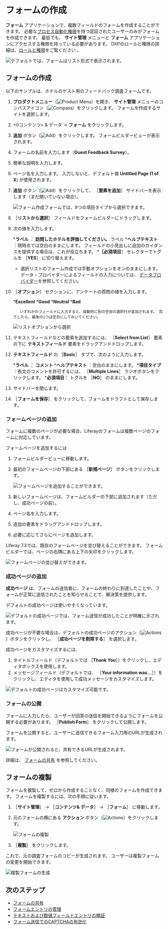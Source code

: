 # フォームの作成

**フォーム** アプリケーションで、複数フィールドのフォームを作成することができます。 必要な[プロセス自動化権限](./forms-permissions-reference.md)を持つ認証されたユーザーのみがフォームを作成できます。 最低でも、 **サイト管理** メニューと **フォーム** アプリケーションにアクセスする権限を持っている必要があります。 DXPのロールと権限の詳細は、[ロールと権限](../../../users-and-permissions/roles-and-permissions/understanding-roles-and-permissions.md)をご覧ください 。

![デフォルトでは、フォームはリスト形式で表示されます。](./creating-forms/images/01.png)

<a name="フォームの作成-1" />

## フォームの作成

以下のサンプルは、ホテルのゲスト用のフィードバック調査フォームです。

1. **プロダクトメニュー**（![Product Menu](../../../images/icon-product-menu.png)）を開き、 **サイト管理** メニューのコンパスアイコン（![Compass](../../../images/icon-compass.png)）をクリックします。 フォームを作成するサイトを選択します。
1. <0コンテンツ> & データ</em> &rarr; **フォーム** をクリックします。
1. **追加** ボタン（![Add](../../../images/icon-add.png)）をクリックします。 フォームビルダービューが表示されます。
1. フォームの名前を入力します（**Guest Feedback Survey**）。
1. 簡単な説明を入力します。
1. ページ名を入力します。 入力しないと、デフォルト値 **Untitled Page (1 of X**) が使用されます。
1. **追加** ボタン（![Add](../../../images/icon-add.png)）をクリックして、 ［**要素を追加**］ サイドバーを表示します（まだ開いていない場合）。

    ![フォーム作成フォームでは、9つの項目タイプから選択できます。](./creating-forms/images/02.png)

1. ［**リストから選択**］ フィールドをフォームビルダーにドラッグします。
1. 次の値を入力します。

    ***ラベル** ： **訪問したホテルを評価してください。** ラベル
    ***ヘルプテキスト** ：現時点では空白のままにします。 フィールドの小見出しに追加のガイダンスを提供する場合は、これが役立ちます。
    ***［必須項目**］ セレクターでトグルを ［**YES**］ に切り替えます。
    * 選択リストのフォーム作成では手動オプションをオンのままにします。 データ・プロバイダーによるフィールドの入力については、 [データプロバイダー](../data-providers/using-the-rest-data-provider-to-populate-form-options.md)を参照してください。

1. ［**オプション**］ セクションに、アンケートの質問の値を入力します。

    ***Excellent**
    ***Good**
    ***Neutral**
    ***Bad**

    ```{note}
       いずれかのフィールドに入力すると、自動的に別の空白の選択行が追加されます。 完了したら、最後の1つは空白にしておいてください。
    ```

    ![リストオプションから選択](./creating-forms/images/03.png)

1. テキストフィールドなどの要素を追加するには、 ［**Select from List**］ 要素の下に **テキストフィールド** 要素をドラッグアンドドロップします。
1. **テキストフィールド** の ［**Basic**］ タブで、次のように入力します。

    ***ラベル** ： **コメント**
    ***ヘルプテキスト** ：空白のままにします。
    ***項目タイプ** ：長文のコメントを許可するには、 ［**Multiple Lines**］ ラジオボタンをクリックします。
    ***必須項目：** トグルを ［**NO**］ のままにします。

1. サイドバーを閉じます。
1. ［**フォームを保存**］ をクリックして、フォームをドラフトとして保存します。

### フォームページの追加

フォームに複数のページが必要な場合、Liferayのフォームは複数ページのフォームに対応しています。

フォームページを追加するには

1. フォームビルダービューに移動します。
1. 最初のフォームページの下部にある ［**新規ページ**］ ボタンをクリックします。

    ![フォームページを追加することができます。](./creating-forms/images/06.png)

1. 新しいフォームページは、フォームビルダーの下部に追加されます（ただし、成功ページの前）。
1. ページ名を入力します。
1. 追加の要素をドラッグアンドドロップします。
1. 必要に応じてさらにページを追加します。

Liferay 7.3では、既存のフォームページを並び替えることができます。 フォームビルダーでは、ページの右隅にある上下の矢印をクリックします。

![フォームページの並び替えができます。](./creating-forms/images/13.png)

### 成功ページの追加

**成功ページ** は、フォームの送信者に、フォームの終わりに到達したことや、フォームが正常に送信されたことを知らせることで、解決策を提供します。

デフォルトの成功ページは使いやすくなっています。

![デフォルトの成功ページでは、フォーム送信が成功したことが明確に示されます。](./creating-forms/images/08.png)

成功ページが不要な場合は、デフォルトの成功ページのアクション（![Actions](../../../images/icon-actions.png)）ボタンをクリックし、 ［**成功ページを削除する**］ を選択します。

成功ページをカスタマイズするには、

1. タイトルフィールド（デフォルトでは ［**Thank You**］）をクリックし、エディタボックスを使用します。
1. メッセージフィールド（デフォルトでは、 ［**Your information was...**］）をクリックし、エディタを使用して成功メッセージをカスタマイズします。

![デフォルトの成功ページはカスタマイズ可能です。](./creating-forms/images/12.png)

### フォームの公開

フォームに入力したら、ユーザーが回答の送信を開始できるようにフォームを公開する必要があります。 ［**Publish Form**］ をクリックして公開します。

フォームを公開すると、ユーザーに送信できるフォーム入力用のURLが生成されます。

![フォームが公開されると、共有できるURLが生成されます。](creating-forms/images/11.png)

詳細は、 [フォームの共有](../sharing-forms-and-managing-submissions/sharing-forms.md) を参照してください。

<a name="フォームの複製" />

## フォームの複製

フォームを複製して、ゼロから作成することなく、同様のフォームを作成できます。 フォームを複製するには、次の手順に従います。

1. ［**サイト管理**］ &rarr; ［**コンテンツ& データ**］ &rarr; ［**フォーム**］ に移動します。
1. 元のフォームの横にある **アクション** ボタン（![Actions](../../../images/icon-actions.png)）をクリックします。

    ![フォームの複製](./creating-forms/images/10.png)

1. ［**複製**］ をクリックします。

これで、元の調査フォームのコピーが生成されます。 ユーザーは複製フォームの変更を開始できます。

![複製フォームの生成](./creating-forms/images/05.png)

<a name="次のステップ" />

## 次のステップ

* [フォームの共有](../sharing-forms-and-managing-submissions/sharing-forms.md)
* [フォームエントリの管理](../sharing-forms-and-managing-submissions/managing-form-entries.md)
* [テキストおよび数値フィールドエントリの検証](./validating-text-and-numeric-field-entries.md)
* [フォーム送信でのCAPTCHAの有効化](../sharing-forms-and-managing-submissions/enabling-captcha-on-form-submissions.md)
